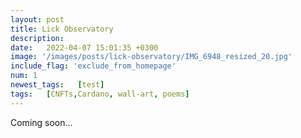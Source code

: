 ```yaml
---
layout: post
title: Lick Observatory
description: 
date:   2022-04-07 15:01:35 +0300
image: '/images/posts/lick-observatory/IMG_6948_resized_20.jpg'
include_flag: 'exclude_from_homepage'
num: 1
newest_tags:   [test]
tags:   [CNFTs,Cardano, wall-art, poems]
---
```


Coming soon...

